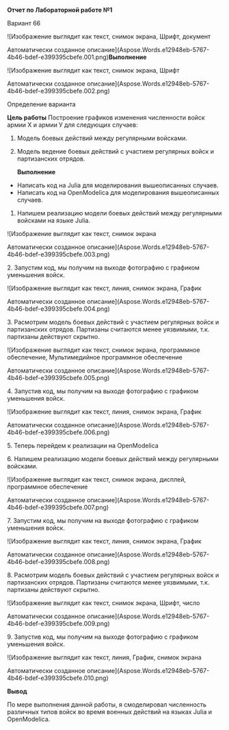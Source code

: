 ﻿**Отчет по Лабораторной работе №1**

Вариант 66 

![Изображение выглядит как текст, снимок экрана, Шрифт, документ

Автоматически созданное описание](Aspose.Words.e12948eb-5767-4b46-bdef-e399395cbefe.001.png)**Выполнение**

![Изображение выглядит как текст, снимок экрана, Шрифт

Автоматически созданное описание](Aspose.Words.e12948eb-5767-4b46-bdef-e399395cbefe.002.png)

Определение варианта

**Цель работы**
Построение графиков изменения численности войск армии Х и армии У для следующих случаев:

1. Модель боевых действий между регулярными войсками.
1. Модель ведение боевых действий с участием регулярных войск и 	партизанских отрядов.

   **Выполнение**

- Написать код на Julia для моделирования вышеописанных 	случаев.
- Написать код на OpenModelica для моделирования 	вышеописанных случаев.

1. Напишем реализацию модели боевых действий между регулярными войсками на языке Julia.

![Изображение выглядит как текст, снимок экрана

Автоматически созданное описание](Aspose.Words.e12948eb-5767-4b46-bdef-e399395cbefe.003.png)

2\. Запустим код, мы получим на выходе фотографию с графиком уменьшения войск.

![Изображение выглядит как текст, линия, снимок экрана, График

Автоматически созданное описание](Aspose.Words.e12948eb-5767-4b46-bdef-e399395cbefe.004.png)

3\. Расмотрим модель боевых действий с участием регулярных войск и партизанских отрядов. Партизаны считаются менее уязвимыми, т.к. партизаны действуют скрытно.

![Изображение выглядит как текст, снимок экрана, программное обеспечение, Мультимедийное программное обеспечение

Автоматически созданное описание](Aspose.Words.e12948eb-5767-4b46-bdef-e399395cbefe.005.png)

4\. Запустив код, мы получим на выходе фотографию с графиком уменьшения войск.

![Изображение выглядит как текст, линия, снимок экрана, График

Автоматически созданное описание](Aspose.Words.e12948eb-5767-4b46-bdef-e399395cbefe.006.png)

5\. Теперь перейдем к реализации на OpenModelica

6\. Напишем реализацию модели боевых действий между регулярными войсками.

![Изображение выглядит как текст, снимок экрана, дисплей, программное обеспечение

Автоматически созданное описание](Aspose.Words.e12948eb-5767-4b46-bdef-e399395cbefe.007.png)

7\. Запустим код, мы получим на выходе фотографию с графиком уменьшения войск.

![Изображение выглядит как текст, линия, снимок экрана, График

Автоматически созданное описание](Aspose.Words.e12948eb-5767-4b46-bdef-e399395cbefe.008.png)

8\. Расмотрим модель боевых действий с участием регулярных войск и партизанских отрядов. Партизаны считаются менее уязвимыми, т.к. партизаны действуют скрытно.

![Изображение выглядит как текст, снимок экрана, Шрифт, число

Автоматически созданное описание](Aspose.Words.e12948eb-5767-4b46-bdef-e399395cbefe.009.png)

9\. Запустив код, мы получим на выходе фотографию с графиком уменьшения войск.

![Изображение выглядит как текст, линия, График, снимок экрана

Автоматически созданное описание](Aspose.Words.e12948eb-5767-4b46-bdef-e399395cbefe.010.png)

**Вывод**

По мере выполнения данной работы, я смоделировал численность различных типов войск во время военных действий на языках Julia и OpenModelica.


